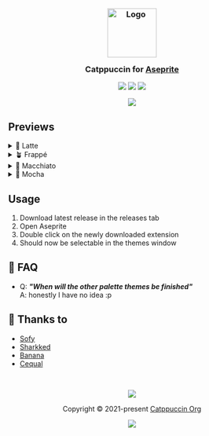 <h3 align="center">
	<img src="https://raw.githubusercontent.com/catppuccin/catppuccin/main/assets/logos/exports/1544x1544_circle.png" width="100" alt="Logo"/><br/>
	<img src="https://raw.githubusercontent.com/catppuccin/catppuccin/main/assets/misc/transparent.png" height="30" width="0px"/>
	Catppuccin for <a href="https://www.aseprite.org">Aseprite</a>
	<img src="https://raw.githubusercontent.com/catppuccin/catppuccin/main/assets/misc/transparent.png" height="30" width="0px"/>
</h3>

<p align="center">
    <a href="https://github.com/sofyXI/asesprite/stargazers"><img src="https://img.shields.io/github/stars/sofyXI/asesprite?colorA=363a4f&colorB=b7bdf8&style=for-the-badge"></a>
    <a href="https://github.com/sofyXI/asesprite/issues"><img src="https://img.shields.io/github/issues/sofyXI/asesprite?colorA=363a4f&colorB=f5a97f&style=for-the-badge"></a>
    <a href="https://github.com/sofyXI/asesprite/contributors"><img src="https://img.shields.io/github/contributors/sofyXI/asesprite?colorA=363a4f&colorB=a6da95&style=for-the-badge"></a>
</p>

<p align="center">
	<img src="https://github.com/sofyXI/asesprite/blob/main/assets/MochaPreview.png"/>
</p>

## Previews

<details>
<summary>🌻 Latte</summary>
WIP
</details>
<details>
<summary>🪴 Frappé</summary>
WIP
</details>
<details>
<summary>🌺 Macchiato</summary>
WIP
</details>
<details>
<summary>🌿 Mocha</summary>
<img src="https://github.com/sofyXI/asesprite/blob/main/assets/MochaPreview.png"/>
</details>

## Usage

1. Download latest release in the releases tab
2. Open Aseprite
3. Double click on the newly downloaded extension
4. Should now be selectable in the themes window

<!-- this section is optional -->
## 🙋 FAQ

-	Q: **_"When will the other palette themes be finished"_**\
	A: honestly I have no idea :p

## 💝 Thanks to

- [Sofy](https://github.com/sofyXI)
- [Sharkked](https://github.com/sharkked)
- [Banana](https://github.com/BANanaD3V)
- [Cequal](https://github.com/Cequallium)

&nbsp;

<p align="center">
	<img src="https://raw.githubusercontent.com/catppuccin/catppuccin/main/assets/footers/gray0_ctp_on_line.svg?sanitize=true" />
</p>

<p align="center">
	Copyright &copy; 2021-present <a href="https://github.com/catppuccin" target="_blank">Catppuccin Org</a>
</p>

<p align="center">
	<a href="https://github.com/catppuccin/catppuccin/blob/main/LICENSE"><img src="https://img.shields.io/static/v1.svg?style=for-the-badge&label=License&message=MIT&logoColor=d9e0ee&colorA=363a4f&colorB=b7bdf8"/></a>
</p>
